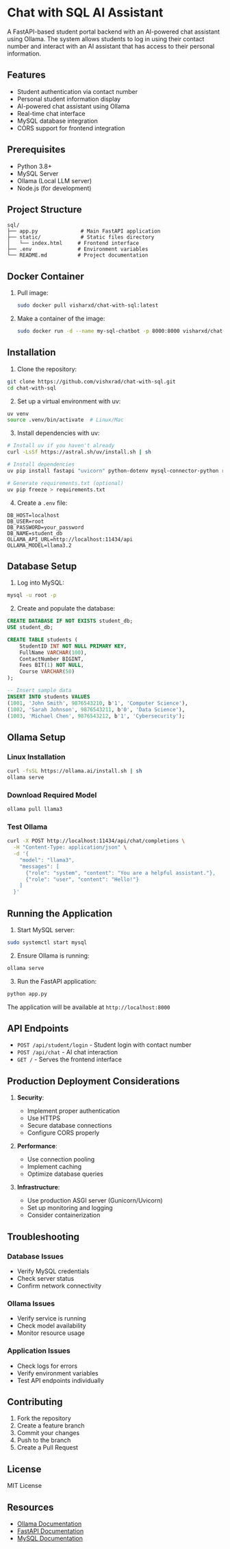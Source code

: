 # Chat with SQL AI Assistant

A FastAPI-based student portal backend with an AI-powered chat assistant using Ollama. The system allows students to log in using their contact number and interact with an AI assistant that has access to their personal information.

## Features

- Student authentication via contact number
- Personal student information display
- AI-powered chat assistant using Ollama
- Real-time chat interface
- MySQL database integration
- CORS support for frontend integration

## Prerequisites

- Python 3.8+
- MySQL Server
- Ollama (Local LLM server)
- Node.js (for development)

## Project Structure

```
sql/
├── app.py              # Main FastAPI application
├── static/             # Static files directory
│   └── index.html     # Frontend interface
├── .env               # Environment variables
└── README.md          # Project documentation
```

## Docker Container

1. Pull image:
   ```bash
   sudo docker pull visharxd/chat-with-sql:latest
   ```

2. Make a container of the image:
    ```bash
    sudo docker run -d --name my-sql-chatbot -p 8000:8000 visharxd/chat-with-sql:latest
    ```

## Installation

1. Clone the repository:
```bash
git clone https://github.com/vishxrad/chat-with-sql.git
cd chat-with-sql
```

2. Set up a virtual environment with uv:
```bash
uv venv
source .venv/bin/activate  # Linux/Mac
```

3. Install dependencies with uv:
```bash
# Install uv if you haven't already
curl -LsSf https://astral.sh/uv/install.sh | sh

# Install dependencies
uv pip install fastapi "uvicorn" python-dotenv mysql-connector-python requests

# Generate requirements.txt (optional)
uv pip freeze > requirements.txt
```

4. Create a `.env` file:
```env
DB_HOST=localhost
DB_USER=root
DB_PASSWORD=your_password
DB_NAME=student_db
OLLAMA_API_URL=http://localhost:11434/api
OLLAMA_MODEL=llama3.2
```

## Database Setup

1. Log into MySQL:
```bash
mysql -u root -p
```

2. Create and populate the database:
```sql
CREATE DATABASE IF NOT EXISTS student_db;
USE student_db;

CREATE TABLE students (
    StudentID INT NOT NULL PRIMARY KEY,
    FullName VARCHAR(100),
    ContactNumber BIGINT,
    Fees BIT(1) NOT NULL, 
    Course VARCHAR(50)
);

-- Insert sample data
INSERT INTO students VALUES 
(1001, 'John Smith', 9876543210, b'1', 'Computer Science'),
(1002, 'Sarah Johnson', 9876543211, b'0', 'Data Science'),
(1003, 'Michael Chen', 9876543212, b'1', 'Cybersecurity');
```

## Ollama Setup

### Linux Installation
```bash
curl -fsSL https://ollama.ai/install.sh | sh
ollama serve
```

### Download Required Model
```bash
ollama pull llama3
```

### Test Ollama
```bash
curl -X POST http://localhost:11434/api/chat/completions \
  -H "Content-Type: application/json" \
  -d '{
    "model": "llama3",
    "messages": [
      {"role": "system", "content": "You are a helpful assistant."},
      {"role": "user", "content": "Hello!"}
    ]
  }'
```

## Running the Application

1. Start MySQL server:
```bash
sudo systemctl start mysql
```

2. Ensure Ollama is running:
```bash
ollama serve
```

3. Run the FastAPI application:
```bash
python app.py
```

The application will be available at `http://localhost:8000`

## API Endpoints

- `POST /api/student/login` - Student login with contact number
- `POST /api/chat` - AI chat interaction
- `GET /` - Serves the frontend interface

## Production Deployment Considerations

1. **Security**:
   - Implement proper authentication
   - Use HTTPS
   - Secure database connections
   - Configure CORS properly

2. **Performance**:
   - Use connection pooling
   - Implement caching
   - Optimize database queries

3. **Infrastructure**:
   - Use production ASGI server (Gunicorn/Uvicorn)
   - Set up monitoring and logging
   - Consider containerization

## Troubleshooting

### Database Issues
- Verify MySQL credentials
- Check server status
- Confirm network connectivity

### Ollama Issues
- Verify service is running
- Check model availability
- Monitor resource usage

### Application Issues
- Check logs for errors
- Verify environment variables
- Test API endpoints individually

## Contributing

1. Fork the repository
2. Create a feature branch
3. Commit your changes
4. Push to the branch
5. Create a Pull Request

## License

MIT License

## Resources

- [Ollama Documentation](https://github.com/ollama/ollama)
- [FastAPI Documentation](https://fastapi.tiangolo.com/)
- [MySQL Documentation](https://dev.mysql.com/doc/)
